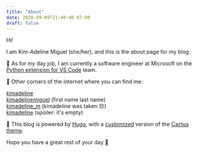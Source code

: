 ```yaml
---
title: "About"
date: 2020-09-09T21:40:40-07:00
draft: false
---
```


Hi!

I am Kim-Adeline Miguel (she/her), and this is the about page for my blog.

💼 As for my day job, I am currently a software engineer at Microsoft on the [Python extension for VS Code](https://github.com/microsoft/vscode-python) team.

🌌 Other corners of the internet where you can find me:

[<i class="fab fa-github"></i><span> kimadeline</span>](https://github.com/kimadeline/) <br />
[<i class="fab fa-linkedin"></i><span> kimadelinemiguel</span>](https://www.linkedin.com/in/kimadelinemiguel/) (first name last name)<br />
[<i class="fab fa-twitter"></i><span> kimadeline_m</span>](https://twitter.com/kimadeline_m) (kimadeline was taken 😞)<br />
[<i class="fab fa-dev"></i><span> kimadeline</span>](https://dev.to/kimadeline) (spoiler: it's empty) <br />

🌵 This blog is powered by [Hugo](https://gohugo.io/), with a [customized](https://github.com/kimadeline/hugo-theme-cactus) version of the [Cactus theme](https://themes.gohugo.io/hugo-theme-cactus/).

Hope you have a great rest of your day 🍵
